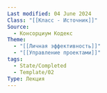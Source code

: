```yaml
---
Last modified: 04 June 2024
Class: "[[Класс - Источник]]"
Source:
  - Консорциум Кодекс
Theme:
  - "[[Личная эффективность]]"
  - "[[Управление проектами]]"
tags:
  - State/Completed
  - Template/02
Type: Лекция
---
```

